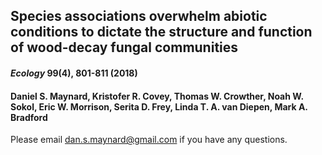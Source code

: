 ## Species associations overwhelm abiotic conditions to dictate the structure and function of wood-decay fungal communities
#### *Ecology*  99(4), 801-811 (2018)
#### Daniel S. Maynard, Kristofer R. Covey, Thomas W. Crowther, Noah W. Sokol, Eric W. Morrison, Serita D. Frey, Linda T. A. van Diepen, Mark A. Bradford

Please email dan.s.maynard@gmail.com if you have any questions. 

